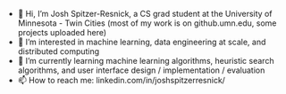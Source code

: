 - 👋 Hi, I’m Josh Spitzer-Resnick, a CS grad student at the University of Minnesota - Twin Cities (most of my work is on github.umn.edu, some projects uploaded here)
- 👀 I’m interested in machine learning, data engineering at scale, and distributed computing
- 🌱 I’m currently learning machine learning algorithms, heuristic search algorithms, and user interface design / implementation / evaluation
- 📫 How to reach me: linkedin.com/in/joshspitzerresnick/

<!---
joshspitzerresnick/joshspitzerresnick is a ✨ special ✨ repository because its `README.md` (this file) appears on your GitHub profile.
You can click the Preview link to take a look at your changes.
--->
